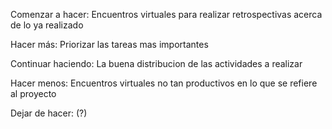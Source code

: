 
Comenzar a hacer: Encuentros virtuales para realizar retrospectivas acerca de lo ya realizado 

Hacer más: Priorizar las tareas mas importantes

Continuar haciendo: La buena distribucion de las actividades a realizar

Hacer menos: Encuentros virtuales no tan productivos en lo que se refiere al proyecto 

Dejar de hacer: (?)

